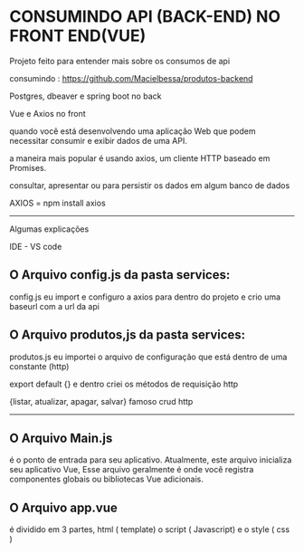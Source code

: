 # CONSUMINDO API (BACK-END) NO FRONT END(VUE)
Projeto feito para entender mais sobre os consumos de api

consumindo : https://github.com/Macielbessa/produtos-backend

Postgres, dbeaver e spring boot no back

Vue e Axios no front

quando você está desenvolvendo uma aplicação Web que podem necessitar consumir e exibir dados de uma API.

a maneira mais popular é usando axios, um cliente HTTP baseado em Promises.

consultar, apresentar ou para persistir os dados em algum banco de dados

AXIOS = npm install axios

------------------------------------
Algumas explicações

IDE - VS code

O Arquivo config.js da pasta services: 
------------------------------
config.js eu import e configuro a axios para dentro do projeto e crio uma baseurl com a url da api

O Arquivo produtos,js da pasta services:
---------------------------------
produtos.js eu importei o arquivo de configuração que está dentro de uma constante (http)

export default {} e dentro criei os métodos de requisição http

{listar, atualizar, apagar, salvar} famoso crud http

------------------------------------
O Arquivo Main.js
----------------------------
é o ponto de entrada para seu aplicativo. 
Atualmente, este arquivo inicializa seu aplicativo Vue, Esse arquivo geralmente é onde você registra componentes globais ou bibliotecas Vue adicionais.

O Arquivo app.vue
----------------------------
é dividido em 3 partes, html ( template) o script ( Javascript) e o style ( css )






